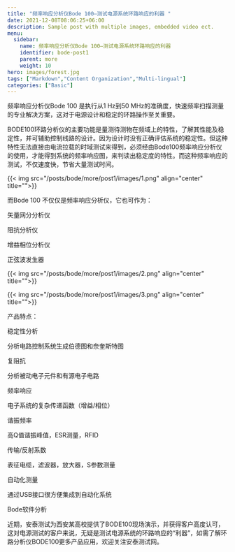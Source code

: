 ```yaml
---
title: "频率响应分析仪Bode 100—测试电源系统环路响应的利器 "
date: 2021-12-08T08:06:25+06:00
description: Sample post with multiple images, embedded video ect.
menu:
  sidebar:
    name: 频率响应分析仪Bode 100—测试电源系统环路响应的利器 
    identifier: bode-post1
    parent: more
    weight: 10
hero: images/forest.jpg
tags: ["Markdown","Content Organization","Multi-lingual"]
categories: ["Basic"]
---
```


频率响应分析仪Bode 100 是执行从1 Hz到50 MHz的准确度，快速频率扫描测量的专业解决方案，这对于电源设计和稳定的环路操作至关重要。

BODE100环路分析仪的主要功能是量测待测物在频域上的特性，了解其性能及稳定性，并可辅助控制线路的设计。因为设计时没有正确评估系统的稳定性。但这种特性无法直接由电流拉载的时域测试来得到，必须经由Bode100频率响应分析仪的使用，才能得到系统的频率响应图，来判读出稳定度的特性。而这种频率响应的测试，不仅速度快，节省大量测试时间。

{{< img src="/posts/bode/more/post1/images/1.png" align="center" title="">}}

而Bode 100 不仅仅是频率响应分析仪，它也可作为：

矢量网分分析仪

阻抗分析仪

增益相位分析仪

正弦波发生器

{{< img src="/posts/bode/more/post1/images/2.png" align="center" title="">}}

{{< img src="/posts/bode/more/post1/images/3.png" align="center" title="">}}


产品特点：

稳定性分析

分析电路控制系统生成伯德图和奈奎斯特图

复阻抗

分析被动电子元件和有源电子电路

频率响应

电子系统的复杂传递函数（增益/相位）

谐振频率

高Q值谐振峰值，ESR测量，RFID

传输/反射系数

表征电缆，滤波器，放大器，S参数测量

自动化测量

通过USB接口很方便集成到自动化系统

Bode软件分析

近期，安泰测试为西安某高校提供了BODE100现场演示，并获得客户高度认可，这对电源测试的客户来说，无疑是测试电源系统的环路响应的“利器”，如需了解环路分析仪BODE100更多产品应用，欢迎关注安泰测试网。
